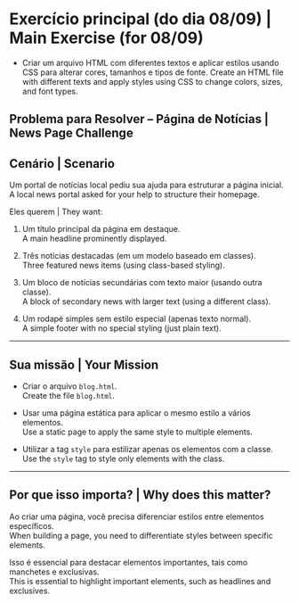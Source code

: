 # Exercício principal (do dia 08/09) | Main Exercise (for 08/09)

- Criar um arquivo HTML com diferentes textos e aplicar estilos usando CSS para alterar cores, tamanhos e tipos de fonte.
    Create an HTML file with different texts and apply styles using CSS to change colors, sizes, and font types.

## Problema para Resolver – Página de Notícias | News Page Challenge

## Cenário | Scenario

Um portal de notícias local pediu sua ajuda para estruturar a página inicial.  
A local news portal asked for your help to structure their homepage.

Eles querem | They want:

1. Um título principal da página em destaque.  
   A main headline prominently displayed.

2. Três notícias destacadas (em um modelo baseado em classes).  
   Three featured news items (using class-based styling).

3. Um bloco de notícias secundárias com texto maior (usando outra classe).  
   A block of secondary news with larger text (using a different class).

4. Um rodapé simples sem estilo especial (apenas texto normal).  
   A simple footer with no special styling (just plain text).

---

##  Sua missão | Your Mission

- Criar o arquivo `blog.html`.  
  Create the file `blog.html`.

- Usar uma página estática para aplicar o mesmo estilo a vários elementos.  
  Use a static page to apply the same style to multiple elements.

- Utilizar a tag `style` para estilizar apenas os elementos com a classe.  
  Use the `style` tag to style only elements with the class.

---

##  Por que isso importa? | Why does this matter?

Ao criar uma página, você precisa diferenciar estilos entre elementos específicos.  
When building a page, you need to differentiate styles between specific elements.

Isso é essencial para destacar elementos importantes, tais como manchetes e exclusivas.  
This is essential to highlight important elements, such as headlines and exclusives.
